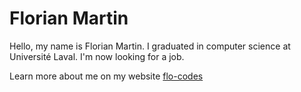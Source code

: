 # Florian Martin

Hello, my name is Florian Martin. I graduated in computer science at Université Laval. I'm now looking for a job.

Learn more about me on my website [flo-codes](https://flo-codes.xyz)
